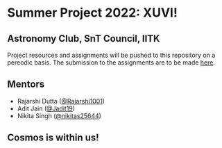 # Summer Project 2022: XUVI!
## Astronomy Club, SnT Council, IITK

Project resources and assignments will be pushed to this repository on a pereodic basis. The submission to the assignments are to be made <a href="https://github.com/Rajarshi1001/XUVI_Astro">here</a>.

## Mentors
- Rajarshi Dutta (<a href="https://github.com/Rajarshi1001">@Rajarshi1001</a>)
- Adit Jain (<a href="https://github.com/Jadit19">@Jadit19</a>)
- Nikita Singh (<a href="https://github.com/nikitas25644">@nikitas25644</a>)

## Cosmos is within us!
